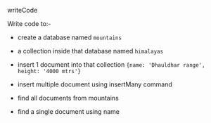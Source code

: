 writeCode

Write code to:-

- create a database named `mountains`
<!--use mountains   -->
- a collection inside that database named `himalayas`
<!-- db.createCollection('himalayas') -->
- insert 1 document into that collection `{name: 'Dhauldhar range', height: '4000 mtrs'}`
<!--  db.himalayas.insert({name: 'Dhauldhar range', height: '4000 mtrs'})-->
- insert multiple document using insertMany command
<!--db.himalayas.insertMany([{name:'Mount Everest',height:'8848 mtrs'},{name:'Kangchenjunga',height:'8586 mtrs'}])  -->
- find all documents from mountains
<!-- db.himalayas.find() -->
- find a single document using name
<!--  db.himalayas.find({name:'Mount Everest'})-->

